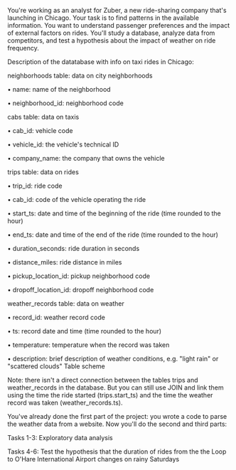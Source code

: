 You're working as an analyst for Zuber, a new ride-sharing company that's launching in Chicago. Your task is to find patterns in the available information. You want to understand passenger preferences and the impact of external factors on rides.
You'll study a database, analyze data from competitors, and test a hypothesis about the impact of weather on ride frequency.

Description of the datatabase with info on taxi rides in Chicago:

neighborhoods table: data on city neighborhoods

•	name: name of the neighborhood

•	neighborhood_id: neighborhood code

cabs table: data on taxis

•	cab_id: vehicle code

•	vehicle_id: the vehicle's technical ID

•	company_name: the company that owns the vehicle

trips table: data on rides

•	trip_id: ride code

•	cab_id: code of the vehicle operating the ride

•	start_ts: date and time of the beginning of the ride (time rounded to the hour)

•	end_ts: date and time of the end of the ride (time rounded to the hour)

•	duration_seconds: ride duration in seconds

•	distance_miles: ride distance in miles

•	pickup_location_id: pickup neighborhood code

•	dropoff_location_id: dropoff neighborhood code

weather_records table: data on weather

•	record_id: weather record code

•	ts: record date and time (time rounded to the hour)

•	temperature: temperature when the record was taken

•	description: brief description of weather conditions, e.g. "light rain" or "scattered clouds"
Table scheme
 
Note: there isn't a direct connection between the tables trips and weather_records in the database. But you can still use JOIN and link them using the time the ride started (trips.start_ts) and the time the weather record was taken (weather_records.ts).

You've already done the first part of the project: you wrote a code to parse the weather data from a website. Now you'll do the second and third parts:

Tasks 1-3: Exploratory data analysis

Tasks 4-6: Test the hypothesis that the duration of rides from the the Loop to O'Hare International Airport changes on rainy Saturdays



